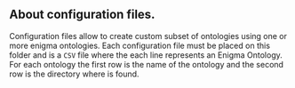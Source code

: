 ## About configuration files.

Configuration files allow to create custom subset of ontologies using one or more enigma ontologies.
Each configuration file must be placed on this folder and is a `CSV` file where the each line represents an Enigma Ontology.
For each ontology the first row is the name of the ontology and the second row is the directory where is found.